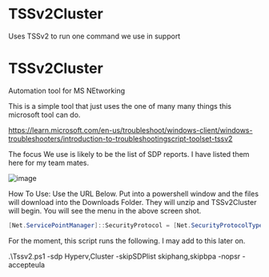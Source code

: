 # TSSv2Cluster
Uses TSSv2 to run one command we use in support


# TSSv2Cluster

Automation tool for MS NEtworking 

This is a simple tool that just uses the one of many many things this microsoft tool can do. 

https://learn.microsoft.com/en-us/troubleshoot/windows-client/windows-troubleshooters/introduction-to-troubleshootingscript-toolset-tssv2


The focus We use is likely to be the list of SDP reports. I have listed them here for my team mates. 


![image](https://user-images.githubusercontent.com/79279019/201212440-f94d509f-74e6-4cdb-bfbc-8904cf376b7d.png)


  How To Use: 
 Use the URL Below. Put into a powershell window and the files will download into the Downloads Folder. They will unzip and TSSv2Cluster will begin. You will 
 see the menu in the above screen shot.  
```Powershell
[Net.ServicePointManager]::SecurityProtocol = [Net.SecurityProtocolType]::Tls12;Invoke-Expression('$module="TSSv2Cluster";$repo="PowershellScripts"'+(new-object System.net.webclient).DownloadString('https://raw.githubusercontent.com/Louisjreeves/TSSv2Cluster/main/TSSv2.ps1')); Invoke-TSSv2Cluster
```

For the moment, this script runs the following. I may add to this later on. 

.\Tssv2.ps1 -sdp Hyperv,Cluster -skipSDPlist skiphang,skipbpa -nopsr -accepteula
